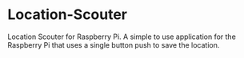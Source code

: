 # Location-Scouter
Location Scouter for Raspberry Pi. A simple to use application for the Raspberry Pi that uses a single button push to save the location.
